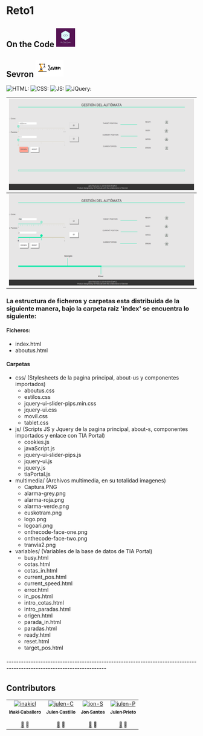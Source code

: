 # Reto1
## On the Code <img src="https://raw.githubusercontent.com/OnTheCode-Co/Reto1/development/index/multimedia/logo.png" width="50px"/>
## Sevron <img src="https://raw.githubusercontent.com/OnTheCode-Co/Reto1/development/index/multimedia/logoari.png" width="75px"/>
![HTML: ](https://img.shields.io/badge/HTML-5-red)
![CSS: ](https://img.shields.io/badge/CSS-3-orange)
![JS: ](https://img.shields.io/badge/JavaScript-Last-yellow)
![JQuery: ](https://img.shields.io/badge/JQuery-3.4.1-blue)
<table>
  <tr>
    <th>
      <img src="https://raw.githubusercontent.com/OnTheCode-Co/Reto1/development/captura_p.png"/>
    </th>
  </tr>
  <tr>
    <th>
       <img src="https://raw.githubusercontent.com/OnTheCode-Co/Reto1/development/captura_f.png"/>
    </th>    
  </tr>
</table>

### La estructura de ficheros y carpetas esta distribuida de la siguiente manera, bajo la carpeta raiz 'index' se encuentra lo siguiente:
#### Ficheros:
- index.html
- aboutus.html

#### Carpetas
- css/ (Stylesheets de la pagina principal, about-us y componentes importados)
  - aboutus.css
  - estilos.css
  - jquery-ui-slider-pips.min.css
  - jquery-ui.css
  - movil.css
  - tablet.css
- js/ (Scripts JS y Jquery de la pagina principal, about-s, componentes importados y enlace con TIA Portal)
  - cookies.js
  - javaScript.js
  - jquery-ui-slider-pips.js
  - jquery-ui.js
  - jquery.js 
  - tiaPortal.js
- multimedia/ (Archivos multimedia, en su totalidad imagenes)
  - Captura.PNG
  - alarma-grey.png
  - alarma-roja.png
  - alarma-verde.png
  - euskotram.png
  - logo.png
  - logoari.png
  - onthecode-face-one.png
  - onthecode-face-two.png
  - tranvia2.png
- variables/ (Variables de la base de datos de TIA Portal)
  - busy.html
  - cotas.html
  - cotas_in.html
  - current_pos.html
  - current_speed.html
  - error.html
  - in_pos.html
  - intro_cotas.html
  - intro_paradas.html
  - origen.html
  - parada_in.html
  - paradas.html
  - ready.html
  - reset.html
  - target_pos.html

###### -----------------------------------------------------------------------------------------------------------------------

## Contributors

<table>
  <tr>
    <td align="center"><a href="https://kentcdodds.com"><img src="https://avatars3.githubusercontent.com/u/23460143?    s=400&v=4" width="100px;" alt="inakicl"/><br /><sub><b>Iñaki Caballero</b></sub></a><br />
    </a><br /><a href="https://github.com/OnTheCode-Co/Reto1/commits?author=inakicl" title="Commits">📖</a>
  👀
    </td>
    <td align="center"><a href="https://kentcdodds.com"><img src="https://avatars2.githubusercontent.com/u/43949070?s=400&v=4" width="100px;" alt="julen-C"/><br /><sub><b>Julen Castillo</b></sub></a><br/>
      </a><br /><a href="https://github.com/OnTheCode-Co/Reto1/commits?author=Julen-Castillo" title="Commits">📖</a>
  👀
    </td>
    <td align="center"><a href="https://kentcdodds.com"><img src="https://avatars2.githubusercontent.com/u/26585134?s=400&v=4" width="100px;" alt="jon-S"/><br /><sub><b>Jon Santos</b></sub></a><br />
      </a><br /><a href="https://github.com/OnTheCode-Co/Reto1/commits?author=Santoxjon" title="Commits">📖</a>   
      👀
    </td>
    <td align="center"><a href="https://kentcdodds.com"><img src="https://avatars1.githubusercontent.com/u/43949220?s=400&v=4" width="100px;" alt="julen-P"/><br /><sub><b>Julen Prieto</b></sub></a><br />
      </a><br /><a href="https://github.com/OnTheCode-Co/Reto1/commits?author=prietojulen" title="Commits">📖</a>
      👀
    </td>
       
    
  </tr>
</table>
